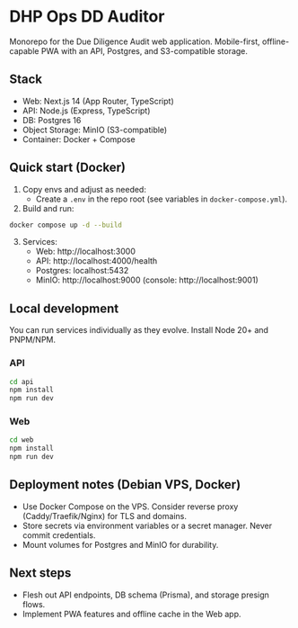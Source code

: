 # DHP Ops DD Auditor

Monorepo for the Due Diligence Audit web application. Mobile-first, offline-capable PWA with an API, Postgres, and S3-compatible storage.

## Stack
- Web: Next.js 14 (App Router, TypeScript)
- API: Node.js (Express, TypeScript)
- DB: Postgres 16
- Object Storage: MinIO (S3-compatible)
- Container: Docker + Compose

## Quick start (Docker)
1. Copy envs and adjust as needed:
   - Create a `.env` in the repo root (see variables in `docker-compose.yml`).
2. Build and run:
```bash
docker compose up -d --build
```
3. Services:
   - Web: http://localhost:3000
   - API: http://localhost:4000/health
   - Postgres: localhost:5432
   - MinIO: http://localhost:9000 (console: http://localhost:9001)

## Local development
You can run services individually as they evolve. Install Node 20+ and PNPM/NPM.

### API
```bash
cd api
npm install
npm run dev
```

### Web
```bash
cd web
npm install
npm run dev
```

## Deployment notes (Debian VPS, Docker)
- Use Docker Compose on the VPS. Consider reverse proxy (Caddy/Traefik/Nginx) for TLS and domains.
- Store secrets via environment variables or a secret manager. Never commit credentials.
- Mount volumes for Postgres and MinIO for durability.

## Next steps
- Flesh out API endpoints, DB schema (Prisma), and storage presign flows.
- Implement PWA features and offline cache in the Web app.
